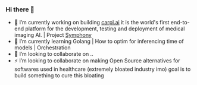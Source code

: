 ### Hi there 👋

<!--
**teknasd/teknasd** is a ✨ _special_ ✨ repository because its `README.md` (this file) appears on your GitHub profile.

Here are some ideas to get you started:
-->
- 🔭 I’m currently working on building [carpl.ai](https://carpl.ai/) it is the world's first end-to-end platform for the development, testing and deployment of medical imaging AI. | Project [Symphony](https://github.com/teknasd/simphony)
- 🌱 I’m currently learning Golang | How to optim for inferencing time of models | Orchestration 
- 👯 I’m looking to collaborate on ..
- ⚡ I’m looking to collaborate on making Open Source alternatives for softwares used in healthcare (extremely bloated industry imo) goal is to build something to cure this bloating 
